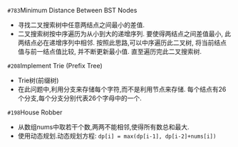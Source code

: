 `#783`Minimum Distance Between BST Nodes
- 寻找二叉搜索树中任意两结点之间最小的差值.
- 二叉搜索树按中序遍历为从小到大的递增序列. 
  要使得两结点之间差值最小, 此两结点必在递增序列中相邻. 
  按照此思路,可以中序遍历此二叉树, 将当前结点值与前一结点值比较, 并不断更新最小值.
  直至遍历完此二叉搜索树. 
  
`#208`Implement Trie (Prefix Tree)
- Trie树(前缀树)
- 在此问题中,利用分支来存储每个字符,而不是利用节点来存储.
  每个结点有26个分支,每个分支分别代表26个字母中的一个.
  
`#198`House Robber
- 从数组nums中取若干个数,两两不能相邻,使得所有数总和最大.
- 使用动态规划.动态规划方程:
  `dp[i] = max(dp[i-1], dp[i-2]+nums[i])`
